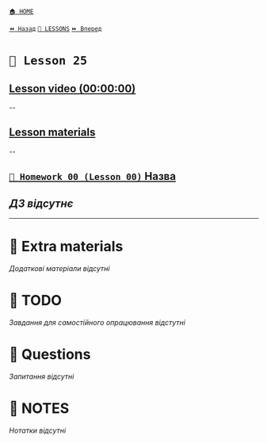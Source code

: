[`🏠 HOME`](../../../README.md)  

[`⏪ Назад`](../24/README.md)  [`📗 LESSONS`](../README.md)  [`⏩ Вперед`](../26/README.md)  

# `📗 Lesson 25`

## [Lesson video (00:00:00)]()

--

## [Lesson materials]()

--

## [`📕 Homework 00 (Lesson 00)` Назва]()  
*ДЗ відсутнє*
--

---

# 📘 Extra materials

*Додаткові матеріали відсутні*

# 📘 TODO
*Завдання для самостійного опрацювання відстутні*

# 📘 Questions
*Запитання відсутні*

# 📘 NOTES
*Нотатки відсутні*